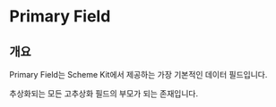 # Primary Field

## 개요

Primary Field는 Scheme Kit에서 제공하는 가장 기본적인 데이터 필드입니다.

추상화되는 모든 고추상화 필드의 부모가 되는 존재입니다.
